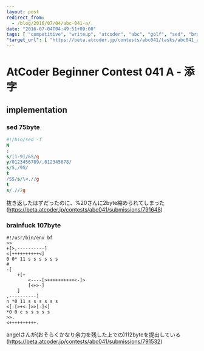 ```yaml
---
layout: post
redirect_from:
  - /blog/2016/07/04/abc-041-a/
date: "2016-07-04T04:49:51+09:00"
tags: [ "competitive", "writeup", "atcoder", "abc", "golf", "sed", "brainfuck" ]
"target_url": [ "https://beta.atcoder.jp/contests/abc041/tasks/abc041_a" ]
---
```


# AtCoder Beginner Contest 041 A - 添字

## implementation

### sed 75byte

``` sed
#!/bin/sed -f
N
:
s/[1-9]/&S/g
y/0123456789/,012345678/
s/S,/9S/
t
/SS/s/\<.//g
t
s/.//2g
```

抜き返したはずだったのに、%20さんに$2$byte縮められてしまった(<https://beta.atcoder.jp/contests/abc041/submissions/791648>)

### brainfuck 107byte

``` brainfuck
#!/usr/bin/env bf
>>
+[>,----------]
<[++++++++++<]
0 0* 11 s s s s s s
#
-[
    +[+
        <----[>++++++++++<-]>
        [<+>-]
    ]
,----------]
n *0 11 s s s s s s
<[-[>+<-]>>[-]<]
*0 0 c s s s s s
>>.
<++++++++++.
```

angelさんが(おそらくかなり余力を残した上での)$112$byteを提出している(<https://beta.atcoder.jp/contests/abc041/submissions/791532>)

